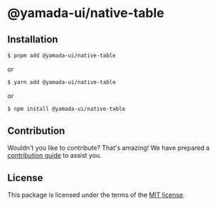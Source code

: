 # @yamada-ui/native-table

## Installation

```sh
$ pnpm add @yamada-ui/native-table
```

or

```sh
$ yarn add @yamada-ui/native-table
```

or

```sh
$ npm install @yamada-ui/native-table
```

## Contribution

Wouldn't you like to contribute? That's amazing! We have prepared a [contribution guide](https://github.com/yamada-ui/yamada-ui/blob/main/CONTRIBUTING.md) to assist you.

## License

This package is licensed under the terms of the
[MIT license](https://github.com/yamada-ui/yamada-ui/blob/main/LICENSE).
